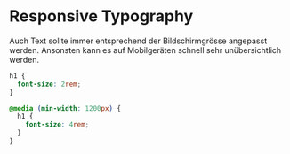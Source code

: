 # Responsive Typography

Auch Text sollte immer entsprechend der Bildschirmgrösse angepasst werden. Ansonsten kann es auf Mobilgeräten schnell sehr unübersichtlich werden.

```CSS
h1 {
  font-size: 2rem;
}

@media (min-width: 1200px) {
  h1 {
    font-size: 4rem;
  }
}
```

